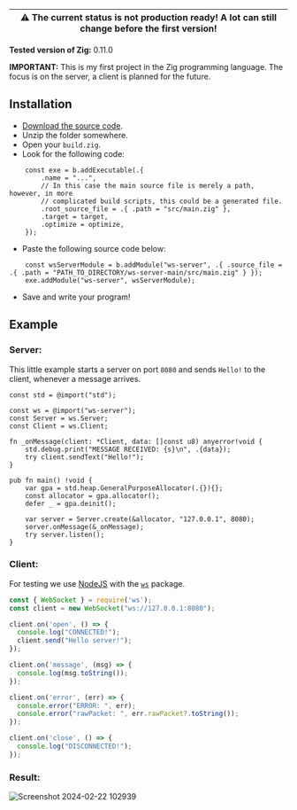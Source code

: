 | :warning: The current status is not production ready! A lot can still change before the first version! |
| --- |

**Tested version of Zig:** 0.11.0

**IMPORTANT:**
This is my first project in the Zig programming language. The focus is on the server, a client is planned for the future.

## Installation
- [Download the source code](https://github.com/ws-zig/ws-server/archive/refs/heads/main.zip).
- Unzip the folder somewhere.
- Open your `build.zig`.
- Look for the following code:
```zig
    const exe = b.addExecutable(.{
        .name = "...",
        // In this case the main source file is merely a path, however, in more
        // complicated build scripts, this could be a generated file.
        .root_source_file = .{ .path = "src/main.zig" },
        .target = target,
        .optimize = optimize,
    });
```
- Paste the following source code below:
```zig
    const wsServerModule = b.addModule("ws-server", .{ .source_file = .{ .path = "PATH_TO_DIRECTORY/ws-server-main/src/main.zig" } });
    exe.addModule("ws-server", wsServerModule);
```
- Save and write your program!

## Example
### Server:
This little example starts a server on port `8080` and sends `Hello!` to the client, whenever a message arrives.
```zig
const std = @import("std");

const ws = @import("ws-server");
const Server = ws.Server;
const Client = ws.Client;

fn _onMessage(client: *Client, data: []const u8) anyerror!void {
    std.debug.print("MESSAGE RECEIVED: {s}\n", .{data});
    try client.sendText("Hello!");
}

pub fn main() !void {
    var gpa = std.heap.GeneralPurposeAllocator(.{}){};
    const allocator = gpa.allocator();
    defer _ = gpa.deinit();

    var server = Server.create(&allocator, "127.0.0.1", 8080);
    server.onMessage(&_onMessage);
    try server.listen();
}
```

### Client:
For testing we use [NodeJS](https://nodejs.org/) with the [`ws`](https://www.npmjs.com/package/ws) package.
```js
const { WebSocket } = require('ws');
const client = new WebSocket("ws://127.0.0.1:8080");

client.on('open', () => {
  console.log("CONNECTED!");
  client.send("Hello server!");
});

client.on('message', (msg) => {
  console.log(msg.toString());
});

client.on('error', (err) => {
  console.error("ERROR: ", err);
  console.error("rawPacket: ", err.rawPacket?.toString());
});

client.on('close', () => {
  console.log("DISCONNECTED!");
});
```

### Result:

![Screenshot 2024-02-22 102939](https://github.com/ws-zig/ws-server/assets/154023155/55639635-574b-4a82-a020-7809f2eae31f)

